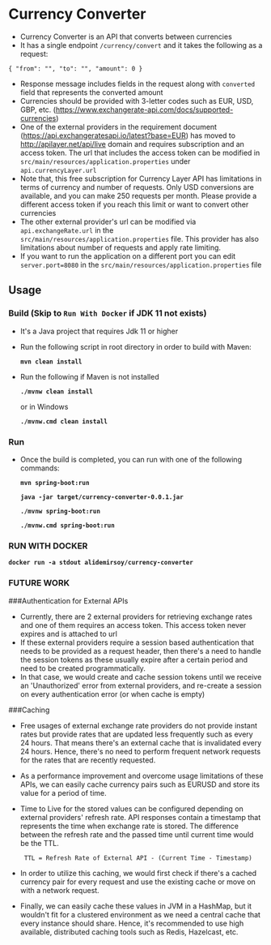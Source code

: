 # Currency Converter

- Currency Converter is an API that converts between currencies
- It has a single endpoint `/currency/convert` and it takes the following as a request:
  
`{
    "from": "",
    "to": "",
    "amount": 0
  }`
- Response message includes fields in the request along with `converted` field that represents the converted amount
- Currencies should be provided with 3-letter codes such as EUR, USD, GBP, etc. (https://www.exchangerate-api.com/docs/supported-currencies)
- One of the external providers in the requirement document (https://api.exchangeratesapi.io/latest?base=EUR)
  has moved to http://apilayer.net/api/live domain and requires subscription and an access token. 
  The url that includes the access token can be modified in `src/main/resources/application.properties` under `api.currencyLayer.url`
- Note that, this free subscription for Currency Layer API has limitations in terms of currency and number of requests. 
  Only USD conversions are available, and you can make 250 requests per month. 
  Please provide a different access token if you reach this limit or want to convert other currencies
- The other external provider's url can be modified via `api.exchangeRate.url` in the `src/main/resources/application.properties` file.
  This provider has also limitations about number of requests and apply rate limiting.
- If you want to run the application on a different port you can edit `server.port=8080` in the `src/main/resources/application.properties` file

## Usage

### Build (Skip to `Run With Docker` if JDK 11 not exists)
- It's a Java project that requires Jdk 11 or higher
  
- Run the following script in root directory in order to build with Maven:

  **`mvn clean install`**
- Run the following if Maven is not installed

  **`./mvnw clean install`**

  or in Windows

  **`./mvnw.cmd clean install`**

### Run
- Once the build is completed, you can run with one of the following commands:

  **`mvn spring-boot:run`**
  
  **`java -jar target/currency-converter-0.0.1.jar`**
  
  **`./mvnw spring-boot:run`**

  **`./mvnw.cmd spring-boot:run`**


### RUN WITH DOCKER
**`docker run -a stdout alidemirsoy/currency-converter`**

### FUTURE WORK
###Authentication for External APIs
- Currently, there are 2 external providers for retrieving exchange rates and one of them requires an access token.
This access token never expires and is attached to url
- If these external providers require a session based authentication that needs to be provided as a request header, 
then there's a need to handle the session tokens as these usually expire after a certain period 
  and need to be created programmatically.
- In that case, we would create and cache session tokens until we receive an 'Unauthorized' error from external providers,
and re-create a session on every authentication error (or when cache is empty)

###Caching
- Free usages of external exchange rate providers do not provide instant rates 
  but provide rates that are updated less frequently such as every 24 hours. 
  That means there's an external cache that is invalidated every 24 hours.
  Hence, there's no need to perform frequent network requests for the rates that are recently requested.
- As a performance improvement and overcome usage limitations of these APIs, 
  we can easily cache currency pairs such as EURUSD and store its value for a period of time. 
- Time to Live for the stored values can be configured depending on external providers' refresh rate.
  API responses contain a timestamp that represents the time when exchange rate is stored. 
  The difference between the refresh rate and the passed time until current time would be the TTL.
  
    ` TTL = Refresh Rate of External API - (Current Time - Timestamp)`
- In order to utilize this caching, we would first check if there's a cached currency pair for every request
and use the existing cache or move on with a network request.

- Finally, we can easily cache these values in JVM in a HashMap, but it wouldn't fit for a clustered environment
as we need a central cache that every instance should share.
  Hence, it's recommended to use high available, distributed caching tools such as Redis, Hazelcast, etc.

